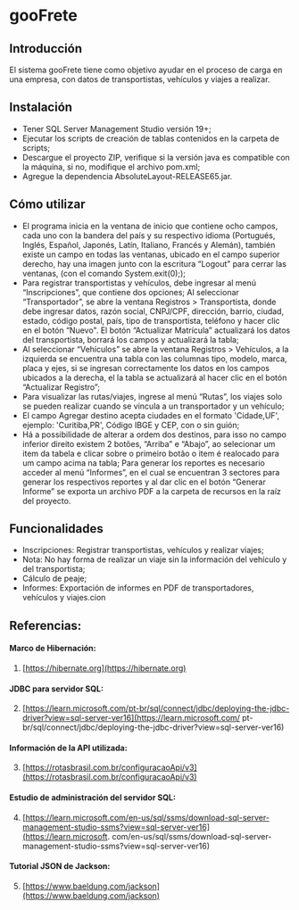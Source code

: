 #  gooFrete
## Introducción
El sistema gooFrete tiene como objetivo ayudar en el proceso de carga en una empresa, con datos de transportistas, vehículos y viajes a realizar.

## Instalación
- Tener SQL Server Management Studio versión 19+;
- Ejecutar los scripts de creación de tablas contenidos en la carpeta de scripts;
- Descargue el proyecto ZIP, verifique si la versión java es compatible con la máquina, si no, modifique el archivo pom.xml;
- Agregue la dependencia AbsoluteLayout-RELEASE65.jar.

## Cómo utilizar
- El programa inicia en la ventana de inicio que contiene ocho campos, cada uno con la bandera del país y su respectivo idioma (Portugués, Inglés, Español, Japonés, Latín, Italiano, Francés y Alemán), también existe un campo en todas las ventanas, ubicado en el campo superior derecho, hay una imagen junto con la escritura “Logout” para cerrar las ventanas, (con el comando System.exit(0););
- Para registrar transportistas y vehículos, debe ingresar al menú “Inscripciones”, que contiene dos opciones;
Al seleccionar “Transportador”, se abre la ventana Registros > Transportista, donde debe ingresar datos, razón social, CNPJ/CPF, dirección, barrio, ciudad, estado, código postal, país, tipo de transportista, teléfono y hacer clic en el botón “Nuevo". El botón “Actualizar Matrícula” actualizará los datos del transportista, borrará los campos y actualizará la tabla;
- Al seleccionar “Vehículos” se abre la ventana Registros > Vehículos, a la izquierda se encuentra una tabla con las columnas tipo, modelo, marca, placa y ejes, si se ingresan correctamente los datos en los campos ubicados a la derecha, el la tabla se actualizará al hacer clic en el botón “Actualizar Registro”;
- Para visualizar las rutas/viajes, ingrese al menú “Rutas”, los viajes solo se pueden realizar cuando se vincula a un transportador y un vehículo;
- El campo Agregar destino acepta ciudades en el formato 'Cidade,UF', ejemplo: 'Curitiba,PR', Código IBGE y CEP, con o sin guión;
- Há a possibilidade de alterar a ordem dos destinos, para isso no campo inferior direito existem 2 botões, “Arriba” e “Abajo”, ao selecionar um item da tabela e clicar sobre o primeiro botão o item é realocado para um campo acima na tabla;
Para generar los reportes es necesario acceder al menú “Informes”, en el cual se encuentran 3 sectores para generar los respectivos reportes y al dar clic en el botón “Generar Informe” se exporta un archivo PDF a la carpeta de recursos en la raíz del proyecto.

## Funcionalidades
- Inscripciones:
Registrar transportistas, vehículos y realizar viajes;
- Nota: No hay forma de realizar un viaje sin la información del vehículo y del transportista;
- Cálculo de peaje;
- Informes:
Exportación de informes en PDF de transportadores, vehículos y viajes.cion

## Referencias:

#### Marco de Hibernación:
1. [https://hibernate.org](https://hibernate.org)
#### JDBC para servidor SQL:
2. [https://learn.microsoft.com/pt-br/sql/connect/jdbc/deploying-the-jdbc-driver?view=sql-server-ver16](https://learn.microsoft.com/ pt-br/sql/connect/jdbc/deploying-the-jdbc-driver?view=sql-server-ver16)
#### Información de la API utilizada:
3. [https://rotasbrasil.com.br/configuracaoApi/v3](https://rotasbrasil.com.br/configuracaoApi/v3)
#### Estudio de administración del servidor SQL:
4. [https://learn.microsoft.com/en-us/sql/ssms/download-sql-server-management-studio-ssms?view=sql-server-ver16](https://learn.microsoft. com/en-us/sql/ssms/download-sql-server-management-studio-ssms?view=sql-server-ver16)
#### Tutorial JSON de Jackson:
5. [https://www.baeldung.com/jackson](https://www.baeldung.com/jackson)
